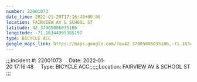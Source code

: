 ```yaml
---
number: 22001073
date_time: 2022-01-20T17:16:48+00:00
location: FAIRVIEW AV & SCHOOL ST
latitude: 42.37905006035186
longitude: -71.16344995385197
type: BICYCLE ACC
google_maps_link: https://maps.google.com/?q=42.37905006035186,-71.16344995385197
---
```


;;;Incident #: 22001073     Date: 2022‐01‐20 17:16:48     Type: BICYCLE ACC;;;;;;Location: FAIRVIEW AV & SCHOOL ST;;;
